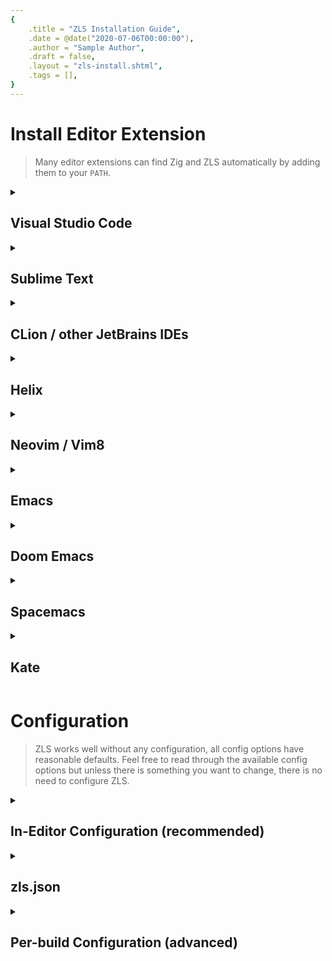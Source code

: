 ```yaml
---
{
    .title = "ZLS Installation Guide",
    .date = @date("2020-07-06T00:00:00"),
    .author = "Sample Author",
    .draft = false,
    .layout = "zls-install.shtml",
    .tags = [],
} 
---
```


# Install Editor Extension

<!-- TODO: individualy document for each editor-extension whether they can find Zig or ZLS in $PATH -->

> Many editor extensions can find Zig and ZLS automatically by adding them to your `PATH`.

<details>
  <summary>

## Visual Studio Code

  </summary>

Using ZLS in VS Code is as simple as installing the [official Zig Language extension](https://marketplace.visualstudio.com/items?itemName=ziglang.vscode-zig).
([open in VSCode](vscode:extension/ziglang.vscode-zig), [open in VSCodium](vscodium:extension/ziglang.vscode-zig))

</details> <!-- Visual Studio Code -->

<details>
  <summary>

<h2 id="sublime-text">Sublime Text</h2> <!-- linked from "In-Editor Configuration" -->

  </summary>
  
1. install the [LSP](https://github.com/sublimelsp/LSP) and [sublime-zig-language](https://github.com/ziglang/sublime-zig-language) package ([Package Control Usage](https://packagecontrol.io/docs/usage))
2. place the following snippet in the `LSP.sublime-settings` (Preferences -> Package Settings -> LSP -> Settings)
3. place the following snippet in the `Zig.sublime-settings` (Preferences -> Package Settings -> Zig -> Settings)

<details>
<summary>show <b>Zig.sublime-settings</b></summary>

```json
// Zig.sublime-settings
{
  // ZLS will run format on save
  "zig.fmt.on_save": false,
  // automatically hide the build/fmt output panel
  "zig.quiet": true
}
```

</details> <!-- show Zig.sublime-settings -->

### Sublime Text 4

<details>
<summary>show <b>LSP.sublime-settings</b></summary>

```json
// LSP.sublime-settings
{
  // General settings
  // Keep in mind that these settings apply to any language and not just Zig.

  // ZLS uses `zig fmt` as the formatter.
  // The Zig FAQ answers some questions about `zig fmt`:
  // https://github.com/ziglang/zig/wiki/FAQ
  "lsp_format_on_save": true,
  "lsp_code_actions_on_save": {
    // Enable code actions that currently supports adding and removing discards.
    "source.fixAll": true
  },
  // Show inlay hints in the editor. Inlay hints are short annotations within the code,
  // which show variable types or parameter names.
  "show_inlay_hints": true,
  "semantic_highlighting": true,

  "clients": {
    "zig": {
      // Enable or disable this client configuration.
      "enabled": true,
      // The command line required to run the server.
      "command": ["/path/to/zls_executable"],
      "selector": "source.zig",
      // There are two ways to set config options:
      //   - edit your `zls.json` that applies to any editor that uses ZLS
      //   - set in-editor config options with the `settings` field below.
      //
      // Further information on how to configure ZLS:
      // https://github.com/zigtools/zls/wiki/Configuration
      "settings": {
        // Whether to enable build-on-save diagnostics
        // "enable_build_on_save": true,

        // omit the following line if `zig` is in your PATH
        "zig_exe_path": "/path/to/zig_executable"
      }
    }
  }
}
```

</details> <!-- show LSP.sublime-settings -->

### Sublime Text 3

<details>
<summary>show <b>LSP.sublime-settings</b></summary>

```json
// LSP.sublime-settings
{
  "clients": {
    "zig": {
      "command": ["/path/to/zls_executable"],
      "enabled": true,
      "languageId": "zig",
      "scopes": ["source.zig"],
      "syntaxes": ["Packages/Zig Language/Syntaxes/Zig.tmLanguage"]
    }
  }
}
```

</details> <!-- show LSP.sublime-settings -->

</details> <!-- Sublime Text -->

<details>
  <summary>

## CLion / other JetBrains IDEs

  </summary>

- Install the [ZigBrains](https://plugins.jetbrains.com/plugin/22456-zigbrains) plugin from the marketplace
- Restart the IDE (necessary for the plugin to integrate itself correctly)

If you have both `zig` and `zls` on $PATH, then the plugin should automatically detect both.

If not, Go to `Settings` -> `Languages & Frameworks` -> `Zig`, and point the `Toolchain Location` and `ZLS path` to the zig compiler's directory and the ZLS executable, respectively.

If everything is set up correctly, an LSP status indicator should appear in the bottom right corner and turn to green when you open a .zig file in the editor.

</details> <!-- CLion / other JetBrains IDE -->

<details>
  <summary>

<h2 id="helix">Helix</h2> <!-- linked from "In-Editor Configuration" -->

  </summary>

If `zls` and `zig` are in your `PATH`, everything should work out of the box.

To apply in-editor configuration or manually specify paths to `zls` or `zig`, open `<config_dir>/helix/languages.toml` and add the following:

<details>

<summary>show <b>languages.toml</b></summary>

```toml
[language-server.zls]
# omit the following line if `zls` is in your PATH
command = "/path/to/zls_executable"
# There are two ways to set config options:
#   - edit your `zls.json` that applies to any editor that uses ZLS
#   - set in-editor config options with the `config.<name>` fields below.
#
# Further information on how to configure ZLS:
# https://github.com/zigtools/zls/wiki/Configuration

# Whether to enable build-on-save diagnostics
# config.enable_build_on_save = true
# omit the following line if `zig` is in your PATH
config.zig_exe_path = "/path/to/zig_executable"
```

</details> <!-- show languages.toml -->

Further information on [languages.toml files](https://docs.helix-editor.com/languages.html#languagestoml-files)

To make sure that Zig and ZLS are set up as expected you should run the Helix health check:

```
hx --health zig
```

For more information on the health check results refer to [Health check](https://github.com/helix-editor/helix/wiki/Healthcheck).

</details> <!-- Helix -->

<details>
  <summary>

## Neovim / Vim8

  </summary>

<div class="banner-warning">

The [mason](https://github.com/williamboman/mason.nvim) package manager can only install the latest tagged release of ZLS which should **not** be used with Zig master.
Do **not** use ZLS from mason with Zig master.

</div>

<details>
  <summary>

<h3 id="nvim-lspconfig">nvim-lspconfig</h3> <!-- linked from "In-Editor Configuration" -->

  </summary>

The following two configs **only** contain the necessary ZLS specific configuration. Please refer to [nvim-lspconfig](https://github.com/neovim/nvim-lspconfig) on how to setup everything else like [keybindings](https://github.com/neovim/nvim-lspconfig?tab=readme-ov-file#suggested-configuration) or [autocompletion](https://github.com/neovim/nvim-lspconfig/wiki/Autocompletion).

Install vim-plug plugin manager from [here](https://github.com/junegunn/vim-plug).

<details>

<summary>

#### `init.lua` with [vim-plug](https://github.com/junegunn/vim-plug)

</summary>

```lua
local vim = vim
local Plug = vim.fn['plug#']

vim.call('plug#begin')
  Plug('neovim/nvim-lspconfig') -- https://github.com/neovim/nvim-lspconfig
  Plug('ziglang/zig.vim')       -- https://github.com/ziglang/zig.vim
vim.call('plug#end')

-- don't show parse errors in a separate window
vim.g.zig_fmt_parse_errors = 0
-- disable format-on-save from `ziglang/zig.vim`
vim.g.zig_fmt_autosave = 0
-- enable  format-on-save from nvim-lspconfig + ZLS
--
-- ZLS uses `zig fmt` as the formatter.
-- The Zig FAQ answers some questions about `zig fmt`:
-- https://github.com/ziglang/zig/wiki/FAQ
vim.cmd [[autocmd BufWritePre *.zig lua vim.lsp.buf.format()]]

local lspconfig = require('lspconfig')
lspconfig.zls.setup {
  -- Server-specific settings. See `:help lspconfig-setup`

  -- omit the following line if `zls` is in your PATH
  cmd = { '/path/to/zls_executable' },
  -- There are two ways to set config options:
  --   - edit your `zls.json` that applies to any editor that uses ZLS
  --   - set in-editor config options with the `settings` field below.
  --
  -- Further information on how to configure ZLS:
  -- https://github.com/zigtools/zls/wiki/Configuration
  settings = {
    zls = {
      -- omit the following line if `zig` is in your PATH
      zig_exe_path = '/path/to/zig_executable',
    }
  }
}
```

</details> <!-- show config -->

<details>

<summary>

#### `init.vim` with [vim-plug](https://github.com/junegunn/vim-plug)

</summary>

```
call plug#begin('~/.config/nvim/plugged')
  Plug 'neovim/nvim-lspconfig' " https://github.com/neovim/nvim-lspconfig
  Plug 'ziglang/zig.vim'       " https://github.com/ziglang/zig.vim
call plug#end()

-- disable format-on-save from `ziglang/zig.vim`
let g:zig_fmt_autosave = 0
-- don't show parse errors in a separate window
let g:zig_fmt_parse_errors = 0

:lua << EOF
  -- enable format-on-save from nvim-lspconfig + ZLS
  --
  -- ZLS uses `zig fmt` as the formatter.
  -- The Zig FAQ answers some questions about `zig fmt`:
  -- https://github.com/ziglang/zig/wiki/FAQ
  vim.cmd [[autocmd BufWritePre *.zig lua vim.lsp.buf.format()]]

  local lspconfig = require('lspconfig')
  lspconfig.zls.setup {
    -- Server-specific settings. See `:help lspconfig-setup`

    -- omit the following line if `zls` is in your PATH
    cmd = { '/path/to/zls_executable' },
    -- There are two ways to set config options:
    --   - edit your `zls.json` that applies to any editor that uses ZLS
    --   - set in-editor config options with the `settings` field below.
    --
    -- Further information on how to configure ZLS:
    -- https://github.com/zigtools/zls/wiki/Configuration
    settings = {
      zls = {
        -- omit the following line if `zig` is in your PATH
        zig_exe_path = '/path/to/zig_executable',
      }
    }
  }
EOF
```

</details> <!-- show config -->

</details> <!-- nvim-lspconfig -->

<details>
  <summary>
  
### CoC
  
  </summary>

Add ZLS in your `coc-settings.json` (open it using `:CocConfig`) like this:

```json
{
  // Show inlay hints in the editor. Inlay hints are short annotations within the code,
  // which show variable types or parameter names.
  "inlayHint.enable": true,
  "semanticTokens.enable": true,

  "languageserver": {
    "zls": {
      "command": "zls",
      "filetypes": [ "zig", "zon" ]
    }
  }
}
```

</details> <!-- CoC -->

<details>
  <summary>

### YouCompleteMe

  </summary>

- Install YouCompleteMe from [here](https://github.com/ycm-core/YouCompleteMe.git).
- Add these lines to your vimrc:

```
"ensure zig is a recognized filetype
autocmd BufNewFile,BufRead *.zig set filetype=zig
let g:ycm_language_server =
    \\ [
    \\{
    \\     'name': 'zls',
    \\     'filetypes': [ 'zig' ],
    \\     'cmdline': [ '/path/to/zls_executable' ]
    \\    }
    \\ ]
```

</details> <!-- YouCompleteMe -->

<details>
  <summary>

### LanguageClient-neovim

  </summary>

- Install the LanguageClient-neovim from [here](https://github.com/autozimu/LanguageClient-neovim).
- Edit your neovim configuration and add `zls` for zig filetypes:

```
let g:LanguageClient_serverCommands = {
        \\ 'zig': ['/path/to/zls_executable'],
        \\ }
```

</details> <!-- LanguageClient-neovim -->

</details>

<details>
  <summary>

## Emacs

  </summary>

- Use the inbuilt eglot mode. Make sure ZLS is in your path.
- [zig mode](https://github.com/ziglang/zig-mode) is also useful.

Use `M-x eglot` in a zig-mode buffer to start the server.

</details>

<details>
  <summary>

## Doom Emacs

  </summary>

- Enable `:tools lsp` module.
- Enable `:lang (zig +lsp)` module.
- Run `doom sync` in a terminal.

</details> <!-- Doom Emacs -->

<details>
  <summary>

## Spacemacs

  </summary>

- Add `lsp` and `zig` to `dotspacemacs-configuration-layers` in your `.spacemacs` file.
- If you don't have `zls` in your `PATH`, add the following to `dotspacemacs/user-config` in your `.spacemacs` file:

```
(setq lsp-zig-zls-executable "/path/to/zls_executable")
```

</details> <!-- Spacemacs -->

<details>
  <summary>

## Kate

  </summary>

Kate has builtin support for Zig and automatically asks you to enable ZLS if if is found in your `$PATH`.

You can enable some LSP related settings like "Inlay Hints" or "Format on Save" under `Settings -> LSP Client -> Client Settings`

If you wish to manually specify the path to the ZLS executable, open `Settings -> LSP Client -> User Server Settings` and add the following snippet:

```json
{
  "servers": {
    "zig": {
      "command": ["/path/to/zls_executable"],
      "url": "https://github.com/zigtools/zls",
      "highlightingModeRegex": "^Zig$"
    }
  }
}
```

</details> <!-- Kate -->

# Configuration

> ZLS works well without any configuration, all config options have reasonable defaults. Feel free to read through the available config options but unless there is something you want to change, there is no need to configure ZLS.

<details>
  <summary>

## In-Editor Configuration (recommended)

  </summary>

In-Editor Config (or Workspace Config) will integrate with the config system of you editor to configure ZLS on a per-editor basis. 

Some editors (like VS Code) also allow workspace-specific configuration. If you want to share the same configuration across multiple editors, please refer to the _zls.json_ alternative.

This feature is available for the following editors:

- [VS Code](https://marketplace.visualstudio.com/items?itemName=ziglang.vscode-zig)
- [Sublime Text](#sublime-text)
- [Helix](#helix)
- [Neovim with nvim-lspconfig](#nvim-lspconfig)


</details> <!-- In-Editor Configuration -->

<details>
  <summary>

## zls.json

  </summary>

You can configure ZLS by creating a zls.json configuration file. This config will apply to **all** editors that use ZLS.

Here is an example of how a zls.json _could_ look like:

```json
{
  "zig_exe_path": "/path/to/zig_executable",
  "semantic_tokens": "partial",
  "enable_build_on_save": true
}
```

The file must be valid JSON which cannot contain comments or trailing commas.

<details>
  <summary>

### Available Configuration Options

  </summary>

You can find all available config options by looking at [src/Config.zig](https://github.com/zigtools/zls/blob/master/src/Config.zig) or the [JSON Schema](https://github.com/zigtools/zls/blob/master/schema.json).

</details> <!-- Available Configuration Options -->

<details>
  <summary>

### Where should the zls.json be created?

  </summary>

#### ZLS since 0.14.0-dev.50+3354fdcb

Running `zls env` will show you where ZLS will look for the zls.json file:

```json
{
  "version": "0.14.0-dev.50+3354fdcb",
  "global_cache_dir": "/home/anon/.cache/zls",
  "global_config_dir": "/etc/xdg",
  "local_config_dir": "/home/anon/.config",
  "config_file": null,
  "log_file": "/home/anon/.cache/zls/zls.log"
}
```

ZLS will look for a `zls.json` in the `local_config_dir` directory and then fallback to `global_config_dir`.

After creating the configuration file at `$local_config_dir/zls.json`, `zls env` should output the following:

```json
{
  "version": "0.14.0-dev.50+3354fdcb",
  "global_cache_dir": "/home/anon/.cache/zls",
  "global_config_dir": "/etc/xdg",
  "local_config_dir": "/home/anon/.config",
  "config_file": "/home/anon/.config/zls.json",
  "log_file": "/home/anon/.cache/zls/zls.log"
}
```

#### ZLS before 0.14.0-dev.50+3354fdcb

Running `zls --show-config-path` will show a path to an already existing zls.json or a path to the local configuration folder instead.

```
> zls --show-config-path
info  ( main ): No config file zls.json found.
info  ( main ): A path to the local configuration folder will be printed instead.
/home/anon/.config/zls.json
```

</details> <!-- Where should the zls.json be created? -->

</details> <!-- zls.json -->

<details>
  <summary>

## Per-build Configuration (advanced)

  </summary>

The following options can be set on a per-project basis by placing `zls.build.json` in the project root directory next to `build.zig`.

| Option                  | Type             | Default value | What it Does                                                                                                                                              |
| ----------------------- | ---------------- | ------------- | --------------------------------------------------------------------------------------------------------------------------------------------------------- |
| `relative_builtin_path` | `?[]const u8`    | `null`        | If present, this path is used to resolve `@import("builtin")`                                                                                             |
| `build_options`         | `?[]BuildOption` | `null`        | If present, this contains a list of user options to pass to the build. This is useful when options are used to conditionally add packages in `build.zig`. |

### `BuildOption`

`BuildOption` is defined as follows:

```zig
const BuildOption = struct {
    name: []const u8,
    value: ?[]const u8 = null,
};
```

When `value` is present, the option will be passed the same as in `zig build -Dname=value`. When `value` is `null`, the option will be passed as a flag instead as in `zig build -Dflag`.

</details> <!-- Per-build Configuration -->
